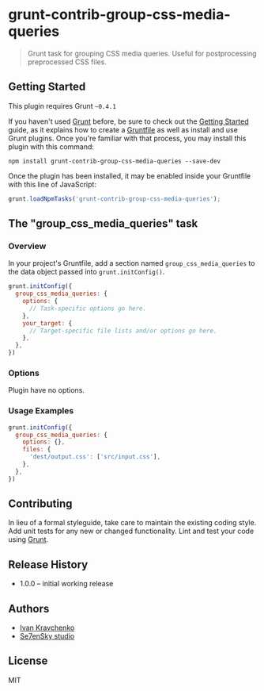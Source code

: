 # grunt-contrib-group-css-media-queries

> Grunt task for grouping CSS media queries. Useful for postprocessing preprocessed CSS files.

## Getting Started
This plugin requires Grunt `~0.4.1`

If you haven't used [Grunt](http://gruntjs.com/) before, be sure to check out the [Getting Started](http://gruntjs.com/getting-started) guide, as it explains how to create a [Gruntfile](http://gruntjs.com/sample-gruntfile) as well as install and use Grunt plugins. Once you're familiar with that process, you may install this plugin with this command:

```shell
npm install grunt-contrib-group-css-media-queries --save-dev
```

Once the plugin has been installed, it may be enabled inside your Gruntfile with this line of JavaScript:

```js
grunt.loadNpmTasks('grunt-contrib-group-css-media-queries');
```

## The "group_css_media_queries" task

### Overview
In your project's Gruntfile, add a section named `group_css_media_queries` to the data object passed into `grunt.initConfig()`.

```js
grunt.initConfig({
  group_css_media_queries: {
    options: {
      // Task-specific options go here.
    },
    your_target: {
      // Target-specific file lists and/or options go here.
    },
  },
})
```

### Options

Plugin have no options.

### Usage Examples

```js
grunt.initConfig({
  group_css_media_queries: {
    options: {},
    files: {
      'dest/output.css': ['src/input.css'],
    },
  },
})
```

## Contributing
In lieu of a formal styleguide, take care to maintain the existing coding style. Add unit tests for any new or changed functionality. Lint and test your code using [Grunt](http://gruntjs.com/).

## Release History
 - 1.0.0 – initial working release

## Authors
 - [Ivan Kravchenko](http://github.com/krava)
 - [Se7enSky studio](http://github.com/Se7enSky)

## License
MIT
